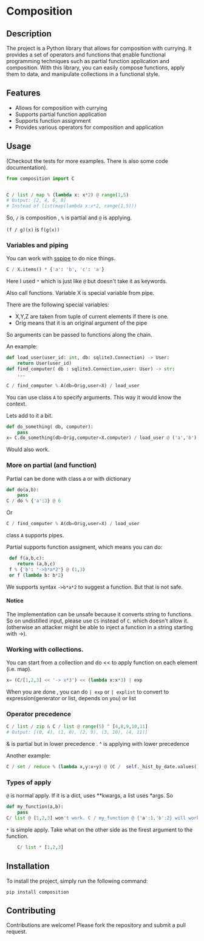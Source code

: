 # Composition

## Description
The project is a Python library that allows for composition with currying. It provides a set of operators and functions that enable functional programming techniques such as partial function application and composition. With this library, you can easily compose functions, apply them to data, and manipulate collections in a functional style.

## Features
- Allows for composition with currying
- Supports partial function application
- Supports function assignment
- Provides various operators for composition and application

## Usage
(Checkout the tests for more examples. There is also some code documentation). 

```python
from composition import C


C / list / map % (lambda x: x*2) @ range(1,5)
# Output: [2, 4, 6, 8]
# Instead of list(map(lambda x:x*2, range(1,5))) 
```


So, `/` is composition , `%` is partial and `@` is applying.

`(f / g)(x)` is `f(g(x))`




### Variables and piping
You can work with [sspipe](https://github.com/sspipe/sspipe) to do nice things.

```python
C / X.items() * {'a': 'b', 'c': 'a'}
```

Here I used `*` which is just like `@` but doesn't take it as keywords. 

Also call functions. Variable X is special variable from pipe.

There are the following special variables: 

- X,Y,Z are taken from tuple of current elements if there is one.
- Orig means that it is an original argument of the pipe 

So arguments can be passed to functions along the chain.

An example:

```python
def load_user(user_id: int, db: sqlite3.Connection) -> User:
    return User(user_id)
def find_computer( db : sqlite3.Connection,user: User) -> str:
    ...

C / find_computer % A(db=Orig,user=X) / load_user
```

You can use class `A` to specify arguments. This way it would know the context.

Lets add to it a bit.

```python
def do_something( db, computer):
    pass
x= C.do_something(db=Orig,computer=X.computer) / load_user @ ('a','b')
```
Would also work.

### More on partial (and function)

Partial can be done with class a or with dictionary

```python
def do(a,b):
    pass
C / do % {'a':3} @ 6
```
Or

```python
C / find_computer % A(db=Orig,user=X) / load_user
```
class `A` supports pipes.


Partial supports function assigment, which means you can do:

```python
 def f(a,b,c):
    return (a,b,c)
 f % {'b': "->b*a*2"} @ (1,3)
 or f (lambda b: b*2}
``` 
We supports syntax `->b*a*2` to suggest a function.
But that is not safe.

#### Notice

The implementation can be unsafe because it converts string to functions. 
So on undistilled input, please use `CS` instead of `C`. which doesn't allow it.
(otherwise an attacker might be able to inject a function in a string starting with ->).


### Working with collections.

You can start from a collection and do << to apply function on each element (i.e. map).
```python
x= (C/[1,2,3] << '-> x*3') << (lambda x:x*3) | exp
```
When you are done , you can do `| exp` or `| explist` to convert to expression(generator or list, depends on you) or list

### Operator precedence

```python
C / list / zip & C / list @ range(5) ^ [4,8,9,10,11]
# Output: [(0, 4), (1, 8), (2, 9), (3, 10), (4, 11)]
```

& is partial but in lower precedence .
^ is applying with lower precedence

Another example:
```python
C / set / reduce % (lambda x,y:x+y) @ (C /  self._hist_by_date.values() << (lambda s: list(s.keys())) )
```

### Types of apply

`@` is normal apply. If it is a dict, uses **kwargs, a list uses *args.
So 
```python
def my_function(a,b):
    pass 
C/ list @ [1,2,3] won't work. C / my_function @ {'a':1,'b':2} will work.
```

`*` is  simple apply. Take what on the other side as the firest argument to the function.

```python
    C/ list * [1,2,3]
```



## Installation
To install the project, simply run the following command:
```
pip install composition 
```


## Contributing
Contributions are welcome! Please fork the repository and submit a pull request.
